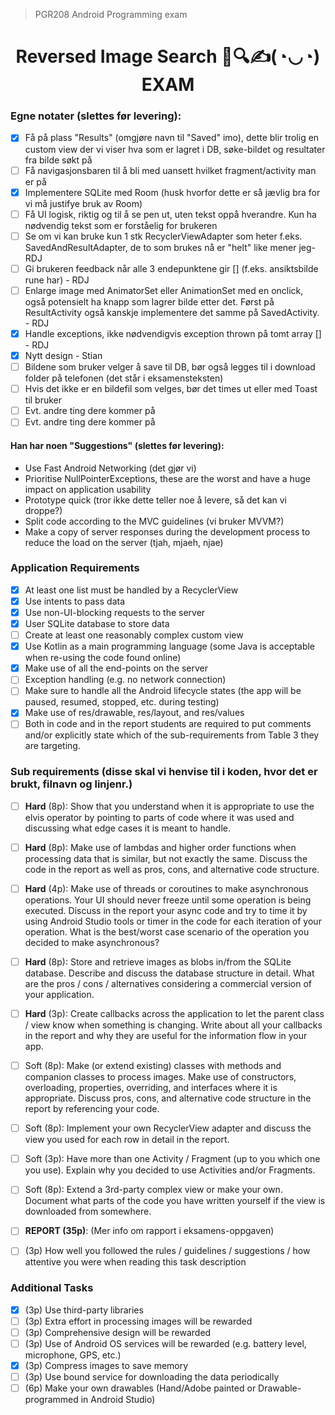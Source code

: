 > PGR208 Android Programming exam
<h1 align="center">
Reversed Image Search 📱🔍✍(◔◡◔) EXAM
</h1>


### Egne notater (slettes før levering):
* [x] Få på plass "Results" (omgjøre navn til "Saved" imo), dette blir trolig en custom
  view der vi viser hva som er lagret i DB, søke-bildet og resultater fra bilde søkt på
* [ ] Få navigasjonsbaren til å bli med uansett hvilket fragment/activity man er på
* [x] Implementere SQLite med Room (husk hvorfor dette er så jævlig bra for vi må justifye bruk av Room)
* [ ] Få UI logisk, riktig og til å se pen ut, uten tekst oppå hverandre. Kun ha nødvendig tekst som er forståelig for brukeren
* [ ] Se om vi kan bruke kun 1 stk RecyclerViewAdapter som heter f.eks. SavedAndResultAdapter, de to som brukes nå er "helt" like mener jeg- RDJ
* [ ] Gi brukeren feedback når alle 3 endepunktene gir [] (f.eks. ansiktsbilde rune har) - RDJ
* [ ] Enlarge image med AnimatorSet eller AnimationSet med en onclick, også potensielt ha knapp som lagrer bilde etter det. Først på ResultActivity også kanskje implementere det samme på SavedActivity. - RDJ
* [x] Handle exceptions, ikke nødvendigvis exception thrown på tomt array [] - RDJ
* [x] Nytt design - Stian
* [ ] Bildene som bruker velger å save til DB, bør også legges til i download folder på telefonen (det står i eksamensteksten)
* [ ] Hvis det ikke er en bildefil som velges, bør det times ut eller med Toast til bruker
* [ ] Evt. andre ting dere kommer på
* [ ] Evt. andre ting dere kommer på

#### Han har noen "Suggestions" (slettes før levering):
* Use Fast Android Networking (det gjør vi)
* Prioritise NullPointerExceptions, these are the worst and have a huge impact on
  application usability
* Prototype quick (tror ikke dette teller noe å levere, så det kan vi droppe?)
* Split code according to the MVC guidelines (vi bruker MVVM?)
* Make a copy of server responses during the development process to reduce the load on
  the server (tjah, mjaeh, njae)

### Application Requirements

* [x] At least one list must be handled by a RecyclerView
* [x] Use intents to pass data
* [x] Use non-UI-blocking requests to the server
* [x] User SQLite database to store data
* [ ] Create at least one reasonably complex custom view
* [x] Use Kotlin as a main programming language (some Java is acceptable when re-using
  the code found online)
* [x] Make use of all the end-points on the server
* [ ] Exception handling (e.g. no network connection)
* [ ] Make sure to handle all the Android lifecycle states (the app will be paused, resumed,
  stopped, etc. during testing)
* [x] Make use of res/drawable, res/layout, and res/values
* [ ] Both in code and in the report students are required to put comments and/or explicitly state which of the sub-requirements from Table 3 they are targeting.

### Sub requirements (disse skal vi henvise til i koden, hvor det er brukt, filnavn og linjenr.)
* [ ] **Hard** (8p): Show that you understand when it is appropriate to use the elvis
  operator by pointing to parts of code where it was used and discussing what edge cases it is meant to handle.
* [ ] **Hard** (8p): Make use of lambdas and higher order functions when processing data
  that is similar, but not exactly the same. Discuss the code in the report as well as pros, cons, and alternative code structure.
* [ ] **Hard** (4p): Make use of threads or coroutines to make asynchronous operations. Your UI should never freeze until some operation is being executed. Discuss in the report your async code and try to time it by using Android Studio tools or timer in the code for each iteration of your operation. What is the best/worst case scenario of the operation you decided to make asynchronous?
* [ ] **Hard** (8p): Store and retrieve images as blobs in/from the SQLite database.
  Describe and discuss the database structure in detail. What are the pros / cons / alternatives considering a commercial version of your application.
* [ ] **Hard** (3p): Create callbacks across the application to let the parent class / view
  know when something is changing. Write about all your callbacks in the report and why they are useful for the information flow in your app.
* [ ] Soft (8p): Make (or extend existing) classes with methods and companion classes to
  process images. Make use of constructors, overloading, properties, overriding, and interfaces where it is appropriate. Discuss pros, cons, and alternative code structure in the report by referencing your code.
* [ ] Soft (8p): Implement your own RecyclerView adapter and discuss the view you used for
  each row in detail in the report.
* [ ] Soft (3p): Have more than one Activity / Fragment (up to you which one you use). Explain
  why you decided to use Activities and/or Fragments.
* [ ] Soft (8p): Extend a 3rd-party complex view or make your own. Document what parts of
  the code you have written yourself if the view is downloaded from somewhere.
* [ ] **REPORT (35p)**: (Mer info om rapport i eksamens-oppgaven)
* [ ] (3p) How well you followed the rules / guidelines / suggestions / how attentive you were when reading this task description





### Additional Tasks

* [x] (3p) Use third-party libraries
* [ ] (3p) Extra effort in processing images will be rewarded
* [ ] (3p) Comprehensive design will be rewarded
* [ ] (3p) Use of Android OS services will be rewarded (e.g. battery level, microphone, GPS, etc.)
* [x] (3p) Compress images to save memory
* [ ] (3p) Use bound service for downloading the data periodically
* [ ] (6p) Make your own drawables (Hand/Adobe painted or Drawable-programmed in Android
  Studio)
